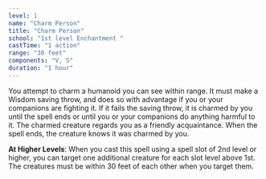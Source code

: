 ```yaml
---
level: 1
name: "Charm Person"
title: "Charm Person"
school: "1st level Enchantment "
castTime: "1 action"
range: "30 feet"
components: "V, S"
duration: "1 hour"
---
```


You attempt to charm a humanoid you can see within range. It must make a Wisdom saving throw, and does so with advantage if you or your companions are fighting it. If it fails the saving throw, it is charmed by you until the spell ends or until you or your companions do anything harmful to it. The charmed creature regards you as a friendly acquaintance. When the spell ends, the creature knows it was charmed by you.

**At Higher Levels**: When you cast this spell using a spell slot of 2nd level or higher, you can target one additional creature for each slot level above 1st. The creatures must be within 30 feet of each other when you target them.
